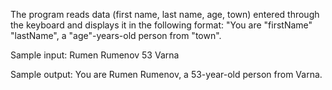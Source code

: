 The program reads data (first name, last name, age, town) entered through the keyboard and displays it in the following format:
"You are "firstName" "lastName", a "age"-years-old person from "town".

Sample input: Rumen Rumenov 53 Varna

Sample output: You are Rumen Rumenov, a 53-year-old person from Varna.
